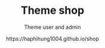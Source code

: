 

<h1 align="center">Theme shop</h1>
<p align="center">Theme user and admin</p>
<p align="center">https://haphihung1004.github.io/shop</p>